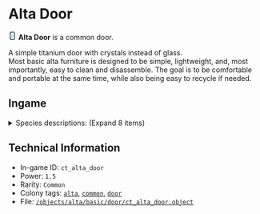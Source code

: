 # Alta Door

<img src="https://raw.githubusercontent.com/Ceterai/Enternia/main/objects/alta/basic/door/icon.png" alt="Alta Door icon" loading="lazy" height=16px width="auto" /> **Alta Door** is a common door.

A simple titanium door with crystals instead of glass.  
Most basic alta furniture is designed to be simple, lightweight, and, most importantly, easy to clean and disassemble. The goal is to be comfortable and portable at the same time, while also being easy to recycle if needed.

## Ingame

<details><summary>Species descriptions: (Expand 8 items)</summary>

- Alta: A basic see-through door to cancel out all the noises on the other side!
- Apex: This door is rather secure.
- Avian: Very sturdy for a basic door.
- Floran: Floran hide behind door. Jump out. Ssstab!
- Glitch: Approving. A useful door.
- Human: A sturdy titanium door.
- Hylotl: A robust titanium door.
- Novakid: Now this is a sturdy lookin' door!

</details>

## Technical Information

- In-game ID: `ct_alta_door`
- Power: `1.5`
- Rarity: `Common`
- Colony tags: [`alta`](https://ceterai.github.io/MyEnternia/Wiki/Tags/Alta), [`common`](https://ceterai.github.io/MyEnternia/Wiki/Tags/Common), [`door`](https://ceterai.github.io/MyEnternia/Wiki/Tags/Door)
- File: [`/objects/alta/basic/door/ct_alta_door.object`](https://github.com/Ceterai/Enternia/blob/main/objects/alta/basic/door/ct_alta_door.object)
